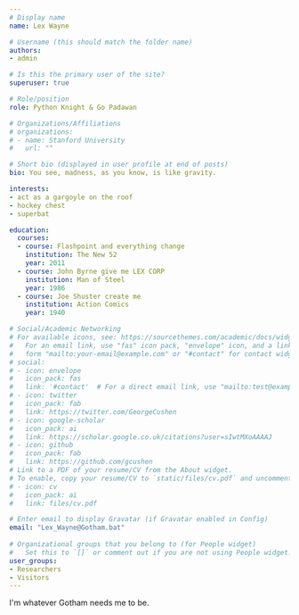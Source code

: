 ```yaml
---
# Display name
name: Lex Wayne

# Username (this should match the folder name)
authors:
- admin

# Is this the primary user of the site?
superuser: true

# Role/position
role: Python Knight & Go Padawan

# Organizations/Affiliations
# organizations:
# - name: Stanford University
#   url: ""

# Short bio (displayed in user profile at end of posts)
bio: You see, madness, as you know, is like gravity. 

interests:
- act as a gargoyle on the roof
- hockey chest
- superbat

education:
  courses:
  - course: Flashpoint and everything change
    institution: The New 52
    year: 2011
  - course: John Byrne give me LEX CORP
    institution: Man of Steel
    year: 1986
  - course: Joe Shuster create me
    institution: Action Comics
    year: 1940

# Social/Academic Networking
# For available icons, see: https://sourcethemes.com/academic/docs/widgets/#icons
#   For an email link, use "fas" icon pack, "envelope" icon, and a link in the
#   form "mailto:your-email@example.com" or "#contact" for contact widget.
# social:
# - icon: envelope
#   icon_pack: fas
#   link: '#contact'  # For a direct email link, use "mailto:test@example.org".
# - icon: twitter
#   icon_pack: fab
#   link: https://twitter.com/GeorgeCushen
# - icon: google-scholar
#   icon_pack: ai
#   link: https://scholar.google.co.uk/citations?user=sIwtMXoAAAAJ
# - icon: github
#   icon_pack: fab
#   link: https://github.com/gcushen
# Link to a PDF of your resume/CV from the About widget.
# To enable, copy your resume/CV to `static/files/cv.pdf` and uncomment the lines below.  
# - icon: cv
#   icon_pack: ai
#   link: files/cv.pdf

# Enter email to display Gravatar (if Gravatar enabled in Config)
email: "Lex_Wayne@Gotham.bat"
  
# Organizational groups that you belong to (for People widget)
#   Set this to `[]` or comment out if you are not using People widget.  
user_groups:
- Researchers
- Visitors
---
```


I'm whatever Gotham needs me to be.
